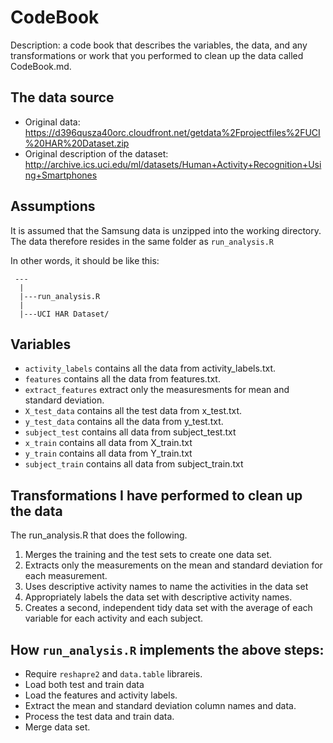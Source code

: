 # CodeBook

Description: a code book that describes the variables, the data, and any transformations or work that you performed to clean up the data called CodeBook.md.

## The data source

* Original data: https://d396qusza40orc.cloudfront.net/getdata%2Fprojectfiles%2FUCI%20HAR%20Dataset.zip
* Original description of the dataset: http://archive.ics.uci.edu/ml/datasets/Human+Activity+Recognition+Using+Smartphones

## Assumptions
It is assumed that the Samsung data is unzipped into the working directory. The data therefore resides in the same folder as `run_analysis.R`

In other words, it should be like this:
```
 ---
  |
  |---run_analysis.R
  |
  |---UCI HAR Dataset/
```

## Variables

* ```activity_labels``` contains all the data from activity_labels.txt.
* ```features```  contains all the data from features.txt.
* ```extract_features```  extract only the measuresments for mean and standard deviation.
* ```X_test_data``` contains all the test data from x_test.txt.
* ```y_test_data```  contains all the data from y_test.txt.
* ```subject_test``` contains all data from subject_test.txt
* ```x_train``` contains all data from X_train.txt
* ```y_train``` contains all data from Y_train.txt
* ```subject_train```  contains all data from subject_train.txt

## Transformations I have performed to clean up the data
The run_analysis.R that does the following. 

1. Merges the training and the test sets to create one data set.
2. Extracts only the measurements on the mean and standard deviation for each measurement.
3. Uses descriptive activity names to name the activities in the data set
4. Appropriately labels the data set with descriptive activity names.
5. Creates a second, independent tidy data set with the average of each variable for each activity and each subject.

## How ```run_analysis.R``` implements the above steps:

* Require ```reshapre2``` and ```data.table``` librareis.
* Load both test and train data
* Load the features and activity labels.
* Extract the mean and standard deviation column names and data.
* Process the test data and train data.
* Merge data set.